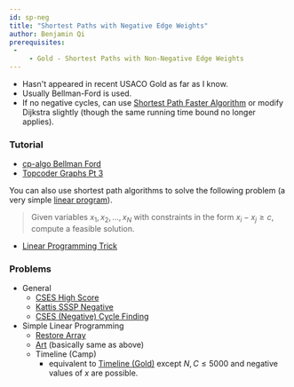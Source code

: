 ```yaml
---
id: sp-neg
title: "Shortest Paths with Negative Edge Weights"
author: Benjamin Qi
prerequisites: 
 - 
     - Gold - Shortest Paths with Non-Negative Edge Weights
---
```


 - Hasn't appeared in recent USACO Gold as far as I know. 
 - Usually Bellman-Ford is used. 
 - If no negative cycles, can use [Shortest Path Faster Algorithm](https://en.wikipedia.org/wiki/Shortest_Path_Faster_Algorithm) or modify Dijkstra slightly (though the same running time bound no longer applies).

### Tutorial
 
 - [cp-algo Bellman Ford](https://cp-algorithms.com/graph/bellman_ford.html)
 - [Topcoder Graphs Pt 3](https://www.topcoder.com/community/data-science/data-science-tutorials/introduction-to-graphs-and-their-data-structures-section-3/)

You can also use shortest path algorithms to solve the following problem (a very simple [linear program](https://en.wikipedia.org/wiki/Linear_programming)).

> Given variables $x_1,x_2,\ldots,x_N$ with constraints in the form $x_i-x_j\ge c$, compute a feasible solution.

 - [Linear Programming Trick](https://www.cs.rit.edu/~spr/COURSES/ALG/MIT/lec18.pdf)

### Problems

 - General
   - [CSES High Score](https://cses.fi/problemset/task/1673)
   - [Kattis SSSP Negative](https://open.kattis.com/problems/shortestpath3)
   - [CSES (Negative) Cycle Finding](https://cses.fi/problemset/task/1197)
 - Simple Linear Programming
   - [Restore Array](https://oj.uz/problem/view/RMI19_restore)
   - [Art](https://codeforces.com/gym/102394/problem/A) (basically same as above)
   - Timeline (Camp)
     - equivalent to [Timeline (Gold)](http://www.usaco.org/index.php?page=viewproblem2&cpid=1017) except $N,C\le 5000$ and negative values of $x$ are possible.
